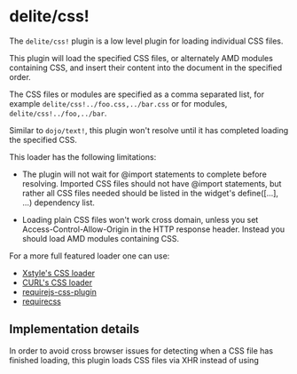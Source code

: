 # delite/css!

The `delite/css!` plugin is a low level plugin for loading individual CSS files.

This plugin will load the specified CSS files, or alternately AMD modules containing CSS,
and insert their content into the document in the specified order.

The CSS files or modules are specified as a comma separated list, for example
`delite/css!../foo.css,../bar.css` or for modules, `delite/css!../foo,../bar`.

Similar to `dojo/text!`, this plugin won't resolve until it has completed loading the specified CSS.

This loader has the following limitations:

- The plugin will not wait for @import statements to complete before resolving.
  Imported CSS files should not have @import statements, but rather
  all CSS files needed should be listed in the widget's define([...], ...) dependency list.

- Loading plain CSS files won't work cross domain, unless you set Access-Control-Allow-Origin
  in the HTTP response header.  Instead you should load AMD modules containing CSS.

For a more full featured loader one can use:

- [Xstyle's CSS loader](https://github.com/kriszyp/xstyle/blob/master/core/load-css.js)
- [CURL's CSS loader](https://github.com/cujojs/curl/blob/master/src/curl/plugin/css.js)
- [requirejs-css-plugin](https://github.com/tyt2y3/requirejs-css-plugin)
- [requirecss](https://github.com/guybedford/require-css)

## Implementation details

In order to avoid cross browser issues for detecting when a CSS file has finished loading,
this plugin loads CSS files via XHR instead of using <script> tags.

However, if the CSS exists in an AMD module, then this plugin merely leverages require() to
load the module.
